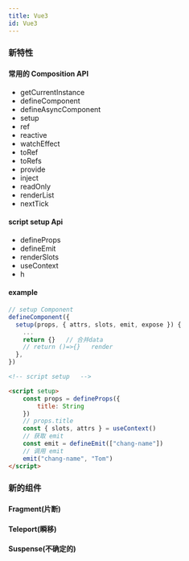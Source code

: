 ```yaml
---
title: Vue3
id: Vue3
---
```


### 新特性

#### 常用的 Composition API

- getCurrentInstance
- defineComponent
- defineAsyncComponent
- setup
- ref
- reactive
- watchEffect
- toRef
- toRefs
- provide
- inject
- readOnly
- renderList
- nextTick

#### script setup Api

- defineProps
- defineEmit
- renderSlots
- useContext
- h

#### example

```js
// setup Component
defineComponent({
  setup(props, { attrs, slots, emit, expose }) {
    ...
    return {}   // 合并data
    // return ()=>{}   render
  },
})

```

```html
<!-- script setup   -->

<script setup>
	const props = defineProps({
		title: String
	})
	// props.title
	const { slots, attrs } = useContext()
	// 获取 emit
	const emit = defineEmit(["chang-name"])
	// 调用 emit
	emit("chang-name", "Tom")
</script>
```

### 新的组件

#### Fragment(片断)

#### Teleport(瞬移)

#### Suspense(不确定的)

